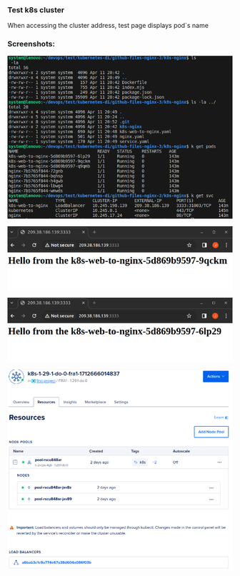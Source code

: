 ### Test k8s cluster 
When accessing the cluster address, test page displays pod`s name

### Screenshots:
<p align="center">
  <img src="https://github.com/vladislavkim10/image/blob/main/task3.png" alt="Screenshot"/>
</p>

<p align="center">
  <img src="https://github.com/vladislavkim10/image/blob/main/task3-2.png" alt="Screenshot"/>
</p>

<p align="center">
  <img src="https://github.com/vladislavkim10/image/blob/main/task3-3.png" alt="Screenshot"/>
</p>

<p align="center">
  <img src="https://github.com/vladislavkim10/image/blob/main/task3-4.png" alt="Screenshot"/>
</p>
